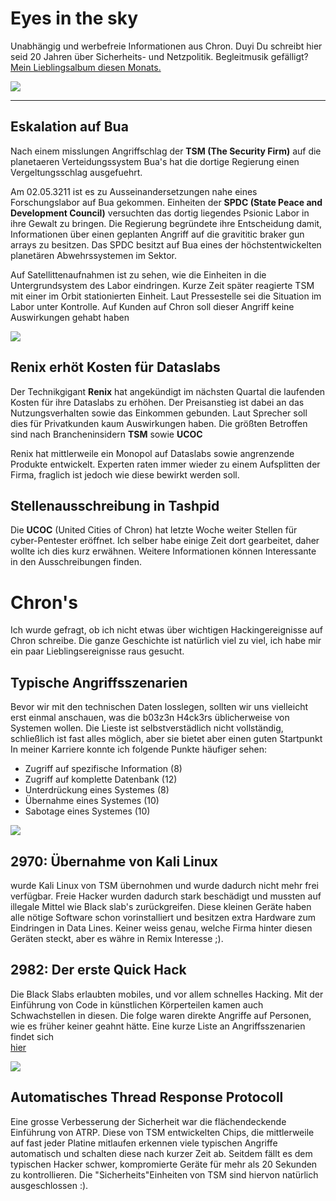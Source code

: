 # Eyes in the sky

Unabhängig und werbefreie Informationen aus Chron.
Duyi Du schreibt hier seid 20 Jahren über Sicherheits- und Netzpolitik.
Begleitmusik gefälligt? [Mein Lieblingsalbum diesen Monats.](https://megadrive.bandcamp.com/album/neuroframe)

![](https://cdn.mmos.com/wp-content/uploads/2019/09/zenith-cyberpunk-concept-art-banner.jpg)

---

## Eskalation auf Bua

Nach einem misslungen Angriffschlag der **TSM (The Security Firm)** auf die planetaeren Verteidungssystem Bua's hat die dortige Regierung einen Vergeltungsschlag ausgefuehrt.


Am 02.05.3211 ist es zu Ausseinandersetzungen nahe eines Forschungslabor auf Bua gekommen.
Einheiten der **SPDC (State Peace and Development Council)** versuchten das dortig liegendes Psionic Labor in ihre Gewalt zu bringen.
Die Regierung begründete ihre Entscheidung damit, Informationen über einen geplanten Angriff auf die gravititic braker gun arrays zu besitzen.
Das SPDC besitzt auf Bua eines der höchstentwickelten planetären Abwehrssystemen im Sektor.

Auf Satellittenaufnahmen ist zu sehen, wie die Einheiten in die Untergrundsystem des Labor eindringen.
Kurze Zeit später reagierte TSM mit einer im Orbit stationierten Einheit.
Laut Pressestelle sei die Situation im Labor unter Kontrolle.
Auf Kunden auf Chron soll dieser Angriff keine Auswirkungen gehabt haben

![](https://sm.ign.com/t/ign_in/articlepage/h/helldivers/helldivers-receives-three-dlc-packs_rywv.1280.jpg)

## Renix erhöt Kosten für Dataslabs

Der Technikgigant **Renix** hat angekündigt im nächsten Quartal die laufenden Kosten für ihre Dataslabs zu erhöhen.
Der Preisanstieg ist dabei an das Nutzungsverhalten sowie das Einkommen gebunden.
Laut Sprecher soll dies für Privatkunden kaum Auswirkungen haben.
Die größten Betroffen sind nach Brancheninsidern **TSM** sowie **UCOC**

Renix hat mittlerweile ein Monopol auf Dataslabs sowie angrenzende Produkte entwickelt.
Experten raten immer wieder zu einem Aufsplitten der Firma, fraglich ist jedoch wie diese bewirkt werden soll.

## Stellenausschreibung in Tashpid

Die **UCOC** (United Cities of Chron) hat letzte Woche weiter Stellen für cyber-Pentester eröffnet.
Ich selber habe einige Zeit dort gearbeitet, daher wollte ich dies kurz erwähnen.
Weitere Informationen können Interessante in den Ausschreibungen finden.

# Chron's 

Ich wurde gefragt, ob ich nicht etwas über wichtigen Hackingereignisse auf Chron schreibe.
Die ganze Geschichte ist natürlich viel zu viel, ich habe mir ein paar Lieblingsereignisse raus gesucht.

## Typische Angriffsszenarien

Bevor wir mit den technischen Daten losslegen, sollten wir uns vielleicht erst einmal anschauen, was die b03z3n H4ck3rs üblicherweise von Systemen wollen.
Die Lieste ist selbstverstädlich nicht vollständig, schließlich ist fast alles möglich, aber sie bietet aber einen guten Startpunkt
In meiner Karriere konnte ich folgende Punkte häufiger sehen:

- Zugriff auf spezifische Information (8)
- Zugriff auf komplette Datenbank (12)
- Unterdrückung eines Systemes (8)
- Übernahme eines Systemes (10)
- Sabotage eines Systemes (10)

![](https://i.kym-cdn.com/photos/images/newsfeed/001/480/544/6c1.jpg)

## 2970: Übernahme von Kali Linux

wurde Kali Linux von TSM übernohmen und wurde dadurch nicht mehr frei verfügbar.
Freie Hacker wurden dadurch stark beschädigt und mussten auf illegale Mittel wie Black slab's zurückgreifen.
Diese kleinen Geräte haben alle nötige Software schon vorinstalliert und besitzen extra Hardware zum Eindringen in Data Lines.
Keiner weiss genau, welche Firma hinter diesen Geräten steckt, aber es währe in Remix Interesse ;).

##  2982: Der erste Quick Hack

Die Black Slabs erlaubten mobiles, und vor allem schnelles Hacking. 
Mit der Einführung von Code in künstlichen Körperteilen kamen auch Schwachstellen in diesen.
Die folge waren direkte Angriffe auf Personen, wie es früher keiner geahnt hätte.
Eine kurze Liste an Angriffsszenarien findet sich  
[hier](https://gamerant.com/cyberpunk-2077-every-quickhack-ranked/)

![](https://i.pinimg.com/474x/5b/a3/75/5ba375a5fe93daceb17b58dcf4b42abc.jpg)

## Automatisches Thread Response Protocoll

Eine grosse Verbesserung der Sicherheit war die flächendeckende Einführung von ATRP.
Diese von TSM entwickelten Chips, die mittlerweile auf fast jeder Platine mitlaufen erkennen viele typischen Angriffe automatisch und schalten diese nach kurzer Zeit ab.
Seitdem fällt es dem typischen Hacker schwer, kompromierte Geräte für mehr als 20 Sekunden zu kontrollieren.
Die "Sicherheits"Einheiten von TSM sind hiervon natürlich ausgeschlossen :).


